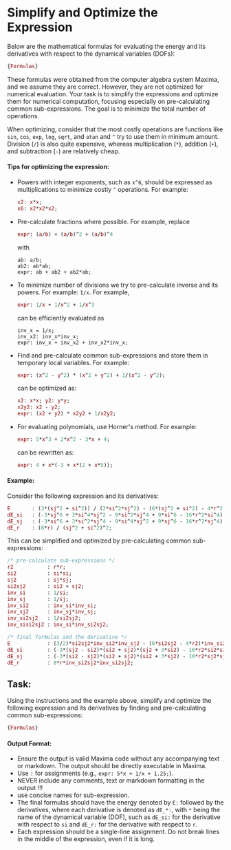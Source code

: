 # **Simplify and Optimize the Expression**

Below are the mathematical formulas for evaluating the energy and its derivatives with respect to the dynamical variables (DOFs):

```Maxima
{Formulas}
```

These formulas were obtained from the computer algebra system Maxima, and we assume they are correct. However, they are not optimized for numerical evaluation. Your task is to simplify the expressions and optimize them for numerical computation, focusing especially on pre-calculating common sub-expressions. The goal is to minimize the total number of operations.

When optimizing, consider that the most costly operations are functions like `sin`, `cos`, `exp`, `log`, `sqrt`, and `atan` and `^` try to use them in minimum amount. Division (`/`) is also quite expensive, whereas multiplication (`*`), addition (`+`), and subtraction (`-`) are relatively cheap.

#### Tips for optimizing the expression:

- Powers with integer exponents, such as `x^6`, should be expressed as multiplications to minimize costly `^` operations. For example: 
  ```Maxima
  x2: x*x; 
  x6: x2*x2*x2;
  ```
- Pre-calculate fractions where possible. For example, replace 
  ```Maxima
  expr: (a/b) + (a/b)^2 + (a/b)^4
  ``` 
  with 
  ```
  ab: a/b; 
  ab2: ab*ab; 
  expr: ab + ab2 + ab2*ab;
  ```
- To minimize number of divisions we try to pre-calculate inverse and its powers. For example: `1/x`. For example,
  ```Maxima
  expr: 1/x + 1/x^2 + 1/x^3
  ```
  can be efficiently evaluated as
  ```
  inv_x = 1/x; 
  inv_x2: inv_x*inv_x; 
  expr: inv_x + inv_x2 + inv_x2*inv_x;
  ```
- Find and pre-calculate common sub-expressions and store them in temporary local variables. For example:
  ```Maxima
  expr: (x^2 - y^2) * (x^2 + y^2) + 1/(x^2 - y^2);
  ```
  can be optimized as:
  ```Maxima
  x2: x*x; y2: y*y; 
  x2y2: x2 - y2; 
  expr: (x2 + y2) * x2y2 + 1/x2y2;
  ```
- For evaluating polynomials, use Horner's method. For example:
  ```Maxima
  expr: 5*x^3 + 2*x^2 - 3*x + 4;
  ```
  can be rewritten as:
  ```Maxima
  expr: 4 + x*(-3 + x*(2 + x*5));
  ```


#### Example:

Consider the following expression and its derivatives:
```Maxima
E       : (3*(sj^2 + si^2)) / (2*si^2*sj^2) - (6*(sj^2 + si^2) - 4*r^2) / (sj^2 + si^2)^2;
dE_si   : (-3*sj^6 + 3*si^4*sj^2 - 9*si^2*sj^4 + 9*si^6 - 16*r^2*si^4) / (si^3*(sj^2 + si^2)^3);
dE_sj   : (-3*si^6 + 3*si^2*sj^4 - 9*si^4*sj^2 + 9*sj^6 - 16*r^2*sj^4) / (sj^3*(sj^2 + si^2)^3);
dE_r    : (8*r) / (sj^2 + si^2)^2;
```

This can be simplified and optimized by pre-calculating common sub-expressions:

```Maxima
/* pre-calculate sub-expressions */
r2           : r*r;
si2          : si*si; 
sj2          : sj*sj; 
si2sj2       : si2 + sj2;
inv_si       : 1/si;
inv_sj       : 1/sj; 
inv_si2      : inv_si*inv_si; 
inv_sj2      : inv_sj*inv_sj;
inv_si2sj2   : 1/si2sj2;
inv_sisi2sj2 : inv_si*inv_si2sj2;

/* final formulas and the derivative */
E            : (3/2)*si2sj2*inv_si2*inv_sj2 - (6*si2sj2 - 4*r2)*inv_si2sj2*inv_si2sj2;
dE_si        : (-3*(sj2 - si2)*(si2 + sj2)*(sj2 + 3*si2) - 16*r2*si2*si2) * inv_sisi2sj2*inv_sisi2sj2*inv_sisi2sj2;
dE_sj        : (-3*(si2 - sj2)*(si2 + sj2)*(si2 + 3*sj2) - 16*r2*sj2*sj2) * inv_sisi2sj2*inv_sisi2sj2*inv_sisi2sj2;
dE_r         : 8*r*inv_si2sj2*inv_si2sj2;
```

## Task:

Using the instructions and the example above, simplify and optimize the following expression and its derivatives by finding and pre-calculating common sub-expressions:

```Maxima
{Formulas}
```

#### Output Format:

- Ensure the output is valid Maxima code without any accompanying text or markdown. The output should be directly executable in Maxima.
- Use `:` for assignments (e.g., `expr: 5*x + 1/x + 1.25;`).
- NEVER include any comments, text or markdown formatting in the output !!!
- use concise names for sub-expression.
- The final formulas should have the energy denoted by `E:` followed by the derivatives, where each derivative is denoted as `dE_*:`, with `*` being the name of the dynamical variable (DOF), such as `dE_si:` for the derivative with respect to `si` and `dE_r:` for the derivative with respect to `r`.
- Each expression should be a single-line assignment. Do not break lines in the middle of the expression, even if it is long.
